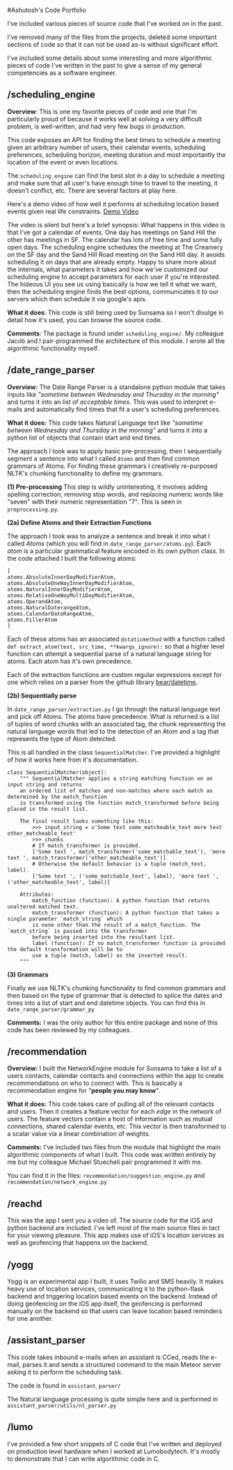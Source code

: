 #Ashutosh's Code Portfolio

I’ve included various pieces of source code that I've worked on in the past. 

I've removed many of the files from the projects, deleted some important sections of code so that it can not be used as-is without significant effort.

I've included some details about some interesting and more algorithmic pieces of code I've written in the past to give a sense of my general competencies as a software engineer. 


## /scheduling_engine

__Overview__: This is one my favorite pieces of code and one that I'm particularly proud of because it works well at solving a very difficult problem, is well-written, and had very few bugs in production.

This code exposes an API for finding the best times to schedule a meeting given an arbitrary number of users, their calendar events, scheduling preferences, scheduling horizon, meeting duration and most importantly the location of the event or even locations.

The `scheduling_engine` can find the best slot in a day to schedule a meeting and make sure that all user's have enough time to travel to the meeting, it doesn't conflict, etc. There are several factors at play here.

Here's a demo video of how well it performs at scheduling location based events given real life constraints. [Demo Video](https://www.youtube.com/watch?v=yM2377M8zMk&feature=youtube_gdata_player)

The video is silent but here's a brief synopsis: What happens in this video is that I've got a calendar of events. One day has meetings on Sand Hill the other has meetings in SF. The calendar has lots of free time and some fully open days. The scheduling engine schedules the meeting at The Creamery on the SF day and the Sand Hill Road meeting on the Sand Hill day. It avoids scheduling it on days that are already empty. Happy to share more about the internals, what parameters it takes and how we've customized our scheduling engine to accept parameters for each user if you're interested. The hideous UI you see us using basically is how we tell it what we want, then the scheduling engine finds the best options, communicates it to our servers which then schedule it via google's apis.

__What it does__:
This code is still being used by Sunsama so I won't divulge in detail how it's used, you can browse the source code.

__Comments__: The package is found under `scheduling_engine/`.  My colleague Jacob and I pair-programmed the architecture of this module. I wrote all the algorithmic functionality myself.



## /date_range_parser

__Overview:__
The Date Range Parser is a standalone python module that takes inputs like *"sometime between Wednesday and Thursday in the morning"* and turns it into an list of *acceptable times*. This was used to interpret e-mails and automatically find times that fit a user's scheduling preferences.

__What it does:__
This code takes Natural Language text like *"sometime between Wednesday and Thursday in the morning"* and turns it into a python list of objects that contain start and end times.

The approach I took was to apply basic pre-processing, then I sequentially segment a sentence into what I called `Atoms` and then find common grammars of Atoms. For finding these grammars I creatively re-purposed NLTK's chunking functionality to define my grammars.

__(1) Pre-processing__
This step is wildly uninteresting, it involves adding spelling correction, removing stop words, and replacing numeric words like "seven" with their numeric representation "7". This is seen in `preprocessing.py`.

__(2a) Define Atoms and their Extraction Functions__

The approach I took was to analyze a sentence and break it into what I called *Atoms* (which you will find in `date_range_parser/atoms.py`). Each _atom_ is a particular grammatical feature encoded in its own python class. In the code attached I built the following atoms:

```
[
atoms.AbsoluteInnerDayModifierAtom,
atoms.AbsoluteOneWayInnerDayModifierAtom,
atoms.NaturalInnerDayModifierAtom,
atoms.RelativeOneWayMultiDayModifierAtom,
atoms.OperandAtom,
atoms.NaturalDaterangeAtom,
atoms.CalendarDateRangeAtom,
atoms.FillerAtom
]
```

Each of these atoms has an associated `@staticmethod` with a function called `def extract_atom(text, src_time, **kwargs_ignore):` so that a higher level function can attempt a sequential parse of a natural language string for atoms. Each atom has it's own precedence.

Each of the extraction functions are custom regular expressions except for one which relies on a parser from the github library [bear/datetime](https://github.com/bear/parsedatetime).

__(2b) Sequentially parse__

In `date_range_parser/extraction.py` I go through the natural language text and pick off Atoms. The atoms have precedence. What is returned is a list of tuples of word chunks with an associated tag, the chunk representing the natural language words that led to the detection of an Atom and a tag that represents the type of Atom detected.

This is all handled in the class `SequentialMatcher`. I've provided a highlight of how it works here from it's documentation.

```
class SequentialMatcher(object):
    """ SequentialMatcher applies a string matching function on an input string and returns
    an ordered list of matches and non-matches where each match as determined by the match_function
    is transformed using the function match_transformed before being placed in the result list.

    The final result looks something like this:
        >>> input_string = u'Some text some_matcheable_text more text other_matcheable_text'
        >>> chunks
        # If match_transformer is provided.
        ['Some text ', match_transformer('some_matchable_text'), 'more text ', match_transformer('other_matcheable_text')]
        # Otherwise the default behavior is a tuple (match_text, label).
        ['Some text ', ('some_matchable_text', label), 'more text ', ('other_matcheable_text', label)]

    Attributes:
        match_function (function): A python function that returns unaltered matched text.
        match_transformer (function): A python function that takes a single parameter `match_string` which
        is none other than the result of a match_function. The `match_string` is passed into the transformer
        before being inserted into the resultant list.
        label (function): If no match_transformer function is provided the default transformation will be to
        use a tuple (match, label) as the inserted result.
    """
```

__(3) Grammars__

Finally we use NLTK's chunking functionality to find common grammars and then based on the type of grammar that is detected to splice the dates and times into a list of start and end datetime objects. You can find this in `date_range_parser/grammar_py`

__Comments:__ I was the only author for this entire package and none of this code has been reviewed by my colleagues.

## /recommendation
__Overview:__
I built the NetworkEngine module for Sunsama to take a list of a users contacts, calendar contacts and connections within the app to create recommendations on who to connect with. This is basically a recommendation engine for "__people you may know__".

__What it does:__
This code takes care of pulling all of the relevant contacts and users. Then it creates a feature vector for each *edge* in the network of users. The feature vectors contain a host of information such as mutual connections, shared calendar events, etc. This vector is then transformed to a scalar value via a linear combination of weights.

__Comments:__ I've included two files from the module that highlight the main algorithmic components of what I built. This code was written entirely by me but my colleague Michael Stuecheli pair programmed it with me.

You can find it in the files: `recommendation/suggestion_engine.py` and `recommendation/network_engine.py`


## /reachd

This was the app I sent you a video of. The source code for the iOS and python backend are included. I've left most of the main source files in tact for your viewing pleasure. This app makes use of iOS's location services as well as geofencing that happens on the backend. 

## /yogg

Yogg is an experimental app I built, it uses Twilio and SMS heavily. It makes heavy use of location services, communicating it to the python-flask backend and triggering location based events on the backend. Instead of doing geofencing on the iOS app itself, the geofencing is performed manually on the backend so that users can leave location based reminders for one another. 


## /assistant_parser

This code takes inbound e-mails when an assistant is CCed, reads the e-mail, parses it and sends a structured command to the main Meteor server asking it to perform the scheduling task.

The code is found in `assistant_parser/`

The Natural language processing is quite simple here and is performed in `assistant_parser/utils/nl_parser.py`

## /lumo

I've provided a few short snippets of C code that I've written and deployed on production level hardware when I worked at Lumobodytech. It's mostly to demonstrate that I can write algorithmic code in C.

